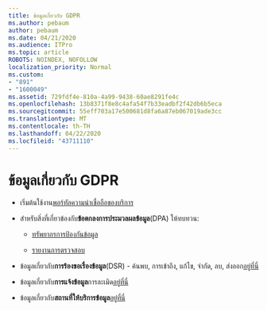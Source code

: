 ```yaml
---
title: ข้อมูลเกี่ยวกับ GDPR
ms.author: pebaum
author: pebaum
ms.date: 04/21/2020
ms.audience: ITPro
ms.topic: article
ROBOTS: NOINDEX, NOFOLLOW
localization_priority: Normal
ms.custom:
- "891"
- "1600049"
ms.assetid: 729fdf4e-810a-4a99-9438-60ae8291fe4c
ms.openlocfilehash: 13b8371f8e8c4afa54f7b33eadbf2f42db6b5eca
ms.sourcegitcommit: 55eff703a17e500681d8fa6a87eb067019ade3cc
ms.translationtype: MT
ms.contentlocale: th-TH
ms.lasthandoff: 04/22/2020
ms.locfileid: "43711110"
---
```

# <a name="information-about-gdpr"></a>ข้อมูลเกี่ยวกับ GDPR

- เริ่มต้นใช้งาน[พอร์ทัลความน่าเชื่อถือของบริการ](https://servicetrust.microsoft.com/ViewPage/GDPRGetStarted)

- สําหรับสิ่งที่เกี่ยวข้องกับ**ข้อตกลงการประมวลผลข้อมูล**(DPA) ให้ทบทวน:

  - [ทรัพยากรการป้องกันข้อมูล](https://servicetrust.microsoft.com/ViewPage/TrustDocuments)

  - [รายงานการตรวจสอบ](https://servicetrust.microsoft.com/ViewPage/MSComplianceGuide)

- ข้อมูลเกี่ยวกับ**การร้องขอเรื่องข้อมูล**(DSR) - ค้นพบ, การเข้าถึง, แก้ไข, จํากัด, ลบ, ส่งออก[อยู่ที่นี่](https://docs.microsoft.com/microsoft-365/compliance/gdpr-dsr-office365)

- ข้อมูลเกี่ยวกับ**การแจ้งข้อมูล**การละเมิด[อยู่ที่นี่](https://servicetrust.microsoft.com/ViewPage/GDPRBreach)

- ข้อมูลเกี่ยวกับ**สถานที่ให้บริการข้อมูล**[อยู่ที่นี่](https://products.office.com/where-is-your-data-located?ms.officeurl=datamaps&amp;geo=All#All)
